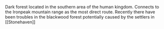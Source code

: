 Dark forest located in the southern area of the human kingdom. 
Connects to the Ironpeak mountain range as the most direct route. 
Recently there have been troubles in the blackwood forest potentially caused by the settlers in [[Stonehaven]]